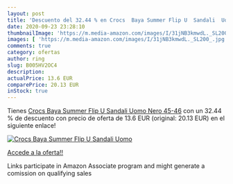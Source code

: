 ```yaml
---
layout: post
title: 'Descuento del 32.44 % en Crocs  Baya Summer Flip U  Sandali  Uomo'
date: 2020-09-23 23:28:10
thumbnailImage: 'https://m.media-amazon.com/images/I/31jNB3kmwdL._SL200_.jpg'
images: [ 'https://m.media-amazon.com/images/I/31jNB3kmwdL._SL200_.jpg' ]
comments: true
category: ofertas
author: ring
slug: B005HV2OC4
description:
actualPrice: 13.6 EUR
comparePrice: 20.13 EUR
inStock: true
---
```


Tienes [Crocs  Baya Summer Flip U  Sandali  Uomo  Nero  45-46](https://www.amazon.it/dp/B005HV2OC4/?tag=tolees00-21) con un 32.44 % de descuento con precio de oferta de 13.6 EUR (original: 20.13 EUR) en el siguiente enlace!

[![Crocs  Baya Summer Flip U  Sandali  Uomo](https://m.media-amazon.com/images/I/31jNB3kmwdL._SL200_.jpg)](https://www.amazon.it/dp/B005HV2OC4/?tag=tolees00-21)

[Accede a la oferta!!](https://www.amazon.it/dp/B005HV2OC4/?tag=tolees00-21)

Links participate in Amazon Associate program and might generate a comission on qualifying sales


